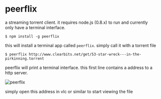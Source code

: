 # peerflix

a streaming torrent client.
it requires node.js (0.8.x) to run and currently only have a terminal interface.

	$ npm install -g peerflix

this will install a terminal app called `peerflix`. simply call it with a torrent file

	$ peerflix http://www.clearbits.net/get/53-star-wreck---in-the-pirkinning.torrent

peerflix will print a terminal interface. this first line contains a address to a http server.

![peerflix](https://raw.github.com/mafintosh/peerflix/master/screenshot.png)

simply open this address in vlc or similar to start viewing the file